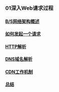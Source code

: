 ### 01深入Web请求过程
>
#### [B/S网络架构概述](https://github.com/lu666666/notebooks/blob/master/java/javaweb/01/01.md)
>
#### [如何发起一个请求](https://github.com/lu666666/notebooks/blob/master/java/javaweb/01/02.md)
>
#### [HTTP解析](https://github.com/lu666666/notebooks/blob/master/java/javaweb/01/03.md)
>
#### [DNS域名解析](https://github.com/lu666666/notebooks/blob/master/java/javaweb/01/04.md)
>
#### [CDN工作机制](https://github.com/lu666666/notebooks/blob/master/java/javaweb/01/05.md)
>
#### [总结](https://github.com/lu666666/notebooks/blob/master/java/javaweb/01/06.md)
>
